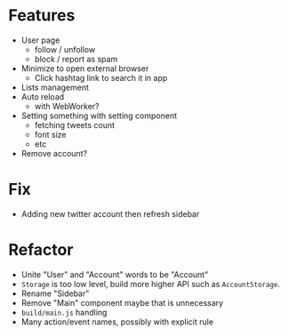 # Features

- User page
  - follow / unfollow
  - block / report as spam
- Minimize to open external browser
  - Click hashtag link to search it in app
- Lists management
- Auto reload
  - with WebWorker?
- Setting something with setting component
  - fetching tweets count
  - font size
  - etc
- Remove account?

# Fix

- Adding new twitter account then refresh sidebar

# Refactor

- Unite "User" and "Account" words to be "Account"
- `Storage` is too low level, build more higher API such as `AccountStorage`.
- Rename "Sidebar"
- Remove "Main" component maybe that is unnecessary
- `build/main.js` handling
- Many action/event names, possibly with explicit rule
